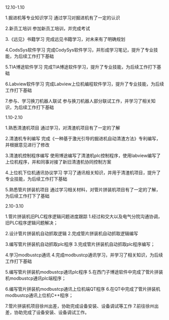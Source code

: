 12.10-1.10

1.掘进机等专业知识学习		通过学习对掘进机有了一定的认识

2.新员工培训			参加新员工培训，并完成考试

3.《远见》书籍学习		完成远见书籍学习，对未来有了明确规划

4.CodsSys软件学习		完成CodySys软件学习，并形成学习笔记，提升了专业技能，为后续工作打下基础

5.TIA博途软件学习		完成TIA博途软件学习，提升了专业技能，为后续工作打下基础

6.Labview软件学习		完成Labview上位机编程软件学习，提升了专业技能，为后续工作打下基础

7.参与、学习换刀机器人联试	参与换刀机器人部分联试工作，并学习了相关知识，为后续工作打下基础	

1.10-2.10

1.熟悉清渣机项目		通过学习，对清渣机项目有了一定的了解

2.清渣机专利编写		完成《一种基于激光引导的掘进机自动清渣方法》专利编写，并根据意见进行了修改

3.清渣机控制程序编写	使用博途编写了清渣机plc控制程序，使用labview编写了上位机程序，并和同事对接了新旧清渣机协同控制方案

4.上位机下位机通讯协议学习	学习了通讯相关知识，并用于清渣机项目，提升了专业技能，为后续工作打下基础

5.熟悉管片拼装机项目	通过学习相关材料，对管片拼装机项目有了一定的了解，为后续工作打下了基础



2.10-3.10

1.管片拼装机旧PLC程序逻辑问题进度跟踪						1.经过和交大以及电气分院沟通协调，旧PLC程序逻辑问题解决；

2.设计管片拼装机自动抓取逻辑								2.完成管片拼装机自动抓取逻辑编写

3.编写管片拼装机自动抓取plc程序							3.完成管片拼装机自动抓取plc程序编写；

4.学习modbustcp通讯									4.完成modbustcp通讯学习，并学习了相关知识，为后续工作打下基础	

5.编写管片拼装机modbustcp通讯plc程序						5.在西门子博途软件中完成了管片拼装机modbustcp通讯plc端程序；

6.编写管片拼装机modbustcp通讯上位机端QT程序					6.在QT中完成了管片拼装机modbustcp通讯上位机C++程序；

7.管片拼装机项目徐州出差，协助完成设备安装、设备调试等工作			7.前往徐州出差，协助完成了设备安装、设备调试工作。